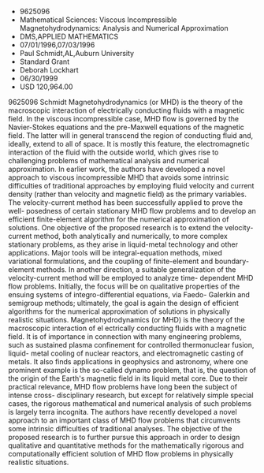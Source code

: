 
* 9625096
* Mathematical Sciences: Viscous Incompressible Magnetohydrodynamics: Analysis and Numerical Approximation
* DMS,APPLIED MATHEMATICS
* 07/01/1996,07/03/1996
* Paul Schmidt,AL,Auburn University
* Standard Grant
* Deborah Lockhart
* 06/30/1999
* USD 120,964.00

9625096 Schmidt Magnetohydrodynamics (or MHD) is the theory of the macroscopic
interaction of electrically conducting fluids with a magnetic field. In the
viscous incompressible case, MHD flow is governed by the Navier-Stokes equations
and the pre-Maxwell equations of the magnetic field. The latter will in general
transcend the region of conducting fluid and, ideally, extend to all of space.
It is mostly this feature, the electromagnetic interaction of the fluid with the
outside world, which gives rise to challenging problems of mathematical analysis
and numerical approximation. In earlier work, the authors have developed a novel
approach to viscous incompressible MHD that avoids some intrinsic difficulties
of traditional approaches by employing fluid velocity and current density
(rather than velocity and magnetic field) as the primary variables. The
velocity-current method has been successfully applied to prove the well-
posedness of certain stationary MHD flow problems and to develop an efficient
finite-element algorithm for the numerical approximation of solutions. One
objective of the proposed research is to extend the velocity-current method,
both analytically and numerically, to more complex stationary problems, as they
arise in liquid-metal technology and other applications. Major tools will be
integral-equation methods, mixed variational formulations, and the coupling of
finite-element and boundary-element methods. In another direction, a suitable
generalization of the velocity-current method will be employed to analyze time-
dependent MHD flow problems. Initially, the focus will be on qualitative
properties of the ensuing systems of integro-differential equations, via Faedo-
Galerkin and semigroup methods; ultimately, the goal is again the design of
efficient algorithms for the numerical approximation of solutions in physically
realistic situations. Magnetohydrodynamics (or MHD) is the theory of the
macroscopic interaction of el ectrically conducting fluids with a magnetic
field. It is of importance in connection with many engineering problems, such as
sustained plasma confinement for controlled thermonuclear fusion, liquid- metal
cooling of nuclear reactors, and electromagnetic casting of metals. It also
finds applications in geophysics and astronomy, where one prominent example is
the so-called dynamo problem, that is, the question of the origin of the Earth's
magnetic field in its liquid metal core. Due to their practical relevance, MHD
flow problems have long been the subject of intense cross- disciplinary
research, but except for relatively simple special cases, the rigorous
mathematical and numerical analysis of such problems is largely terra incognita.
The authors have recently developed a novel approach to an important class of
MHD flow problems that circumvents some intrinsic difficulties of traditional
analyses. The objective of the proposed research is to further pursue this
approach in order to design qualitative and quantitative methods for the
mathematically rigorous and computationally efficient solution of MHD flow
problems in physically realistic situations.
